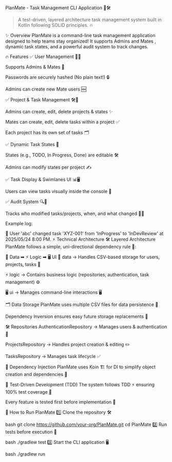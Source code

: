 PlanMate - Task Management CLI Application 📝🛠️
> A test-driven, layered architecture task management system built in Kotlin following SOLID principles. 🔥

✨ Overview
PlanMate is a command-line task management application designed to help teams stay organized! It supports Admins and Mates , dynamic task states, and a powerful audit system  to track changes.

🔥 Features
✅ User Management 👤🔐

Supports Admins & Mates 🤝

Passwords are securely hashed (No plain text!) 🔒

Admins can create new Mate users 🆕

✅ Project & Task Management 🛠️📝

Admins can create, edit, delete projects & states ✨

Mates can create, edit, delete tasks within a project ✅

Each project has its own set of tasks 🗂️

✅ Dynamic Task States 🚦

States (e.g., TODO, In Progress, Done) are editable 🛠️

Admins can modify states per project ✍️

✅ Task Display & Swimlanes UI 📊🖥️

Users can view tasks visually inside the console 👀

✅ Audit System 🔍📜

Tracks who modified tasks/projects, when, and what changed 🕵️‍♂️

Example log:

👤 User 'abc' changed task 'XYZ-001' from 'InProgress' to 'InDevReview' at 2025/05/24 8:00 PM.
⚡ Technical Architecture
🛠️ Layered Architecture
PlanMate follows a simple, uni-directional dependency rule 🔄:

💾 Data ➡ ⚡ Logic ➡ 🖥️ UI
💾 data → Handles CSV-based storage for users, projects, tasks 📂

⚡ logic → Contains business logic (repositories, authentication, task management) ⚙️

🖥️ ui → Manages command-line interactions 🖥️

🗂️ Data Storage
PlanMate uses multiple CSV files for data persistence 📑

Dependency Inversion ensures easy future storage replacements 🔄

🛠️ Repositories
AuthenticationRepository → Manages users & authentication 🔐

ProjectsRepository → Handles project creation & editing ✏️

TasksRepository → Manages task lifecycle ✅

🧩 Dependency Injection
PlanMate uses Koin 🏗️ for DI to simplify object creation and dependencies 🔧

🧪 Test-Driven Development (TDD)
The system follows TDD ⚡ ensuring 100% test coverage 🔬

Every feature is tested first before implementation 🚀

🚀 How to Run PlanMate
1️⃣ Clone the repository 🛠️

bash
git clone https://github.com/your-org/PlanMate.git
cd PlanMate
2️⃣ Run tests before execution 🧪

bash
./gradlew test
3️⃣ Start the CLI application 🖥️

bash
./gradlew run
